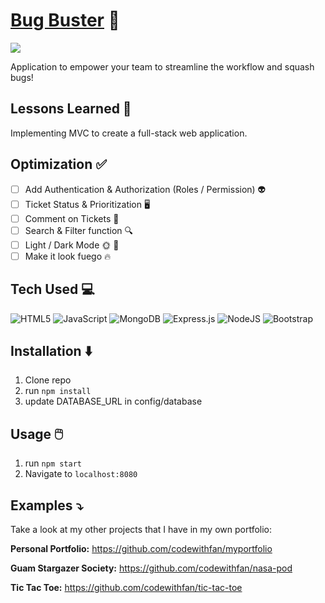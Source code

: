 # <a target="_blank" href="#">Bug Buster</a> 🐛
<a href="#" target="_blank"><img src="#"></a>

Application to empower your team to streamline the workflow and squash bugs!

## Lessons Learned 💭
Implementing MVC to create a full-stack web application.

## Optimization ✅
- [ ] Add Authentication & Authorization (Roles / Permission) 👽
- [ ] Ticket Status & Prioritization 🖥️
- [ ] Comment on Tickets 💬
- [ ] Search & Filter function 🔍
- [ ] Light / Dark Mode 🌞 🌙
- [ ] Make it look fuego 🔥

## Tech Used 💻

![HTML5](https://img.shields.io/badge/html5-%23E34F26.svg?style=for-the-badge&logo=html5&logoColor=white)
![JavaScript](https://img.shields.io/badge/javascript-%23323330.svg?style=for-the-badge&logo=javascript&logoColor=%23F7DF1E)
![MongoDB](https://img.shields.io/badge/MongoDB-%234ea94b.svg?style=for-the-badge&logo=mongodb&logoColor=white)
![Express.js](https://img.shields.io/badge/express.js-%23404d59.svg?style=for-the-badge&logo=express&logoColor=%2361DAFB)
![NodeJS](https://img.shields.io/badge/node.js-6DA55F?style=for-the-badge&logo=node.js&logoColor=white)
![Bootstrap](https://img.shields.io/badge/bootstrap-%23563D7C.svg?style=for-the-badge&logo=bootstrap&logoColor=white)

## Installation ⬇️

1. Clone repo
2. run `npm install`
3. update DATABASE_URL in config/database

## Usage 🖱️

1. run `npm start`
2. Navigate to `localhost:8080`

## Examples ⤵️
Take a look at my other projects that I have in my own portfolio:

**Personal Portfolio:** https://github.com/codewithfan/myportfolio

**Guam Stargazer Society:** https://github.com/codewithfan/nasa-pod

**Tic Tac Toe:** https://github.com/codewithfan/tic-tac-toe
